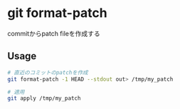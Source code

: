 # git format-patch

commitからpatch fileを作成する

## Usage

```sh
# 直近のコミットのpatchを作成
git format-patch -1 HEAD --stdout out> /tmp/my_patch

# 適用
git apply /tmp/my_patch
```
